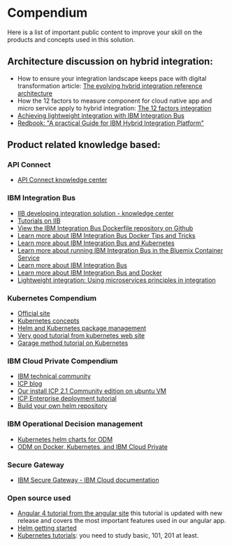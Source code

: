 # Compendium
Here is a list of important public content to improve your skill on the products and concepts used in this solution.

## Architecture discussion on hybrid integration:
* How to ensure your integration landscape keeps pace with digital transformation article: [The evolving hybrid integration reference architecture](https://www.ibm.com/developerworks/library/mw-1606-clark-trs/index.html)
* How the 12 factors to measure component for cloud native app and micro service apply to hybrid integration: [The 12 factors integration](https://developer.ibm.com/integration/blog/2017/04/16/12-factor-integration/)
* [Achieving lightweight integration with IBM Integration Bus](https://www.ibm.com/developerworks/library/mw-1708-bornert/index.html)
* [Redbook: "A practical Guide for IBM Hybrid Integration Platform"](http://www.redbooks.ibm.com/redbooks/pdfs/sg248351.pdf)

## Product related knowledge based:
### API Connect
* [API Connect knowledge center](https://www.ibm.com/support/knowledgecenter/en/SSMNED_5.0.0/mapfiles/getting_started.html)
### IBM Integration Bus
* [IIB developing integration solution - knowledge center](https://www.ibm.com/support/knowledgecenter/en/SSMKHH_10.0.0/com.ibm.etools.mft.doc/bi12000_.htm)
* [Tutorials on IIB](https://developer.ibm.com/integration/docs/ibm-integration-bus/tutorials/)
* [View the IBM Integration Bus Dockerfile repository on Github](https://github.com/ot4i/iib-docker)
* [Learn more about IBM Integration Bus Docker Tips and Tricks](https://developer.ibm.com/integration/blog/2017/04/04/ibm-integration-bus-docker-tips-tricks/)
* [Learn more about IBM Integration Bus and Kubernetes](https://developer.ibm.com/integration/blog/2017/08/21/first-look-using-ibm-integration-bus-kubernetes/)
* [Learn more about running IBM Integration Bus in the Bluemix Container Service](https://developer.ibm.com/integration/blog/2016/11/18/run-ibm-integration-bus-in-bluemix-in-3-easy-steps/)
* [Learn more about IBM Integration Bus](https://www.ibm.com/support/knowledgecenter/en/SSMKHH_10.0.0/com.ibm.etools.msgbroker.helphome.doc/help_home_msgbroker.htm)
* [Learn more about IBM Integration Bus and Docker](https://www.ibm.com/support/knowledgecenter/en/SSMKHH_10.0.0/com.ibm.etools.mft.doc/bz91300_.htm)
* [Lightweight integration: Using microservices principles in integration](https://developer.ibm.com/integration/blog/2017/03/31/lightweight-integration-iib/)

### Kubernetes Compendium
* [Official site](https://kubernetes.io)
* [Kubernetes concepts](https://kubernetes.io/docs/concepts/)
* [Helm and Kubernetes package management](https://docs.helm.sh/architecture/)
* [Very good tutorial from kubernetes web site](https://kubernetes.io/docs/tutorials/kubernetes-basics/scale-intro/)
* [Garage method tutorial on Kubernetes](https://cloudcontent.mybluemix.net/devops/method/tutorials/kubernetes)

### IBM Cloud Private Compendium
* [IBM technical community](https://www.ibm.com/developerworks/community/wikis/home?lang=en#!/wiki/W1559b1be149d_43b0_881e_9783f38faaff)
* [ICP blog](https://www.ibm.com/developerworks/community/blogs/fe25b4ef-ea6a-4d86-a629-6f87ccf4649e?lang=en)
* [Our install ICP 2.1 Community edition on ubuntu VM](https://github.com/ibm-cloud-architecture/refarch-cognitive/blob/master/docs/ICP/README.txt)
* [ICP Enterprise deployment tutorial](https://github.com/ibm-cloud-architecture/refarch-privatecloud/blob/master/Installing_ICp_on_prem.md)
* [Build your own helm repository](https://github.com/ibm-cloud-architecture/refarch-integration/blob/master/docs/icp/build-helm-rep.md)

### IBM Operational Decision management
* [Kubernetes helm charts for ODM](https://github.com/ODMDev/odm-docker-kubernetes)
* [ODM on Docker, Kubernetes, and IBM Cloud Private](https://developer.ibm.com/odm/2017/10/02/odm-docker-kubernetes-ibm-cloud-private/)

### Secure Gateway
* [IBM Secure Gateway - IBM Cloud documentation](https://console.bluemix.net/docs/services/SecureGateway/secure_gateway.html)

### Open source used
* [Angular 4 tutorial from the angular site](https://angular.io/tutorial) this tutorial is updated with new release and covers the most important features used in our angular app.
* [Helm getting started](https://docs.helm.sh/using_helm/#quickstart-guide)
* [Kubernetes tutorials](https://kubernetes.io/docs/tutorials/): you need to study basic, 101, 201 at least.
